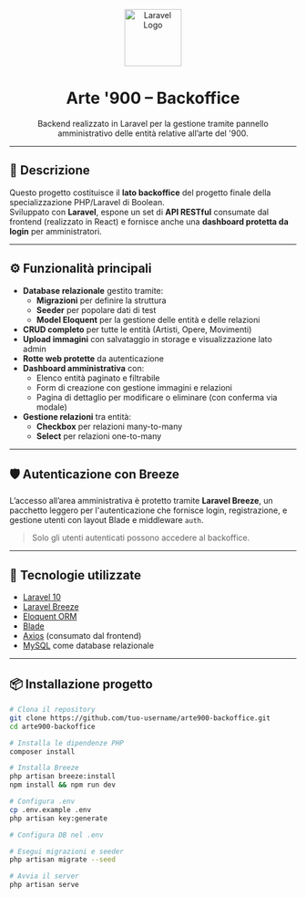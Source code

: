 <p align="center">
  <img src="https://laravel.com/img/logomark.min.svg" width="100" alt="Laravel Logo">
</p>

<h1 align="center">Arte '900 – Backoffice</h1>

<p align="center">
  Backend realizzato in Laravel per la gestione tramite pannello amministrativo delle entità relative all’arte del '900.
</p>

---

## 🧠 Descrizione

Questo progetto costituisce il **lato backoffice** del progetto finale della specializzazione PHP/Laravel di Boolean.  
Sviluppato con **Laravel**, espone un set di **API RESTful** consumate dal frontend (realizzato in React) e fornisce anche una **dashboard protetta da login** per amministratori.

---

## ⚙️ Funzionalità principali

- **Database relazionale** gestito tramite:
  - **Migrazioni** per definire la struttura
  - **Seeder** per popolare dati di test
  - **Model Eloquent** per la gestione delle entità e delle relazioni
- **CRUD completo** per tutte le entità (Artisti, Opere, Movimenti)
- **Upload immagini** con salvataggio in storage e visualizzazione lato admin
- **Rotte web protette** da autenticazione
- **Dashboard amministrativa** con:
  - Elenco entità paginato e filtrabile
  - Form di creazione con gestione immagini e relazioni
  - Pagina di dettaglio per modificare o eliminare (con conferma via modale)
- **Gestione relazioni** tra entità:
  - **Checkbox** per relazioni many-to-many
  - **Select** per relazioni one-to-many

---

## 🛡️ Autenticazione con Breeze

L’accesso all’area amministrativa è protetto tramite **Laravel Breeze**, un pacchetto leggero per l'autenticazione che fornisce login, registrazione, e gestione utenti con layout Blade e middleware `auth`.

> Solo gli utenti autenticati possono accedere al backoffice.

---

## 🧩 Tecnologie utilizzate

- [Laravel 10](https://laravel.com/)
- [Laravel Breeze](https://laravel.com/docs/starter-kits#breeze)
- [Eloquent ORM](https://laravel.com/docs/eloquent)
- [Blade](https://laravel.com/docs/blade)
- [Axios](https://axios-http.com) (consumato dal frontend)
- [MySQL](https://www.mysql.com/) come database relazionale

---

## 📦 Installazione progetto

```bash
# Clona il repository
git clone https://github.com/tuo-username/arte900-backoffice.git
cd arte900-backoffice

# Installa le dipendenze PHP
composer install

# Installa Breeze
php artisan breeze:install
npm install && npm run dev

# Configura .env
cp .env.example .env
php artisan key:generate

# Configura DB nel .env

# Esegui migrazioni e seeder
php artisan migrate --seed

# Avvia il server
php artisan serve
